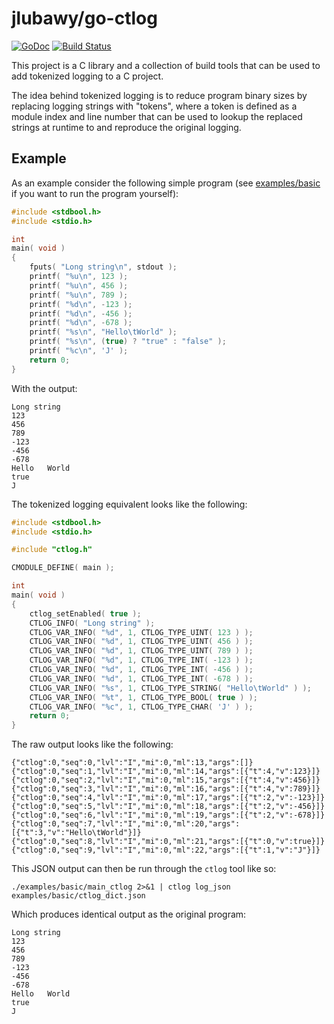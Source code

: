 # jlubawy/go-ctlog

[![GoDoc](https://godoc.org/github.com/jlubawy/go-ctlog?status.svg)](https://godoc.org/github.com/jlubawy/go-ctlog)
[![Build Status](https://travis-ci.org/jlubawy/go-ctlog.svg?branch=master)](https://travis-ci.org/jlubawy/go-ctlog)

This project is a C library and a collection of build tools that can be used to
add tokenized logging to a C project.

The idea behind tokenized logging is to reduce program binary sizes by replacing
logging strings with "tokens", where a token is defined as a module index and
line number that can be used to lookup the replaced strings at runtime to
and reproduce the original logging.

## Example

As an example consider the following simple program (see
[examples/basic](examples/basic) if you want to run the program yourself):

```c
#include <stdbool.h>
#include <stdio.h>

int
main( void )
{
    fputs( "Long string\n", stdout );
    printf( "%u\n", 123 );
    printf( "%u\n", 456 );
    printf( "%u\n", 789 );
    printf( "%d\n", -123 );
    printf( "%d\n", -456 );
    printf( "%d\n", -678 );
    printf( "%s\n", "Hello\tWorld" );
    printf( "%s\n", (true) ? "true" : "false" );
    printf( "%c\n", 'J' );
    return 0;
}
```

With the output:

    Long string
    123
    456
    789
    -123
    -456
    -678
    Hello   World
    true
    J

The tokenized logging equivalent looks like the following:

```c
#include <stdbool.h>
#include <stdio.h>

#include "ctlog.h"

CMODULE_DEFINE( main );

int
main( void )
{
    ctlog_setEnabled( true );
    CTLOG_INFO( "Long string" );
    CTLOG_VAR_INFO( "%d", 1, CTLOG_TYPE_UINT( 123 ) );
    CTLOG_VAR_INFO( "%d", 1, CTLOG_TYPE_UINT( 456 ) );
    CTLOG_VAR_INFO( "%d", 1, CTLOG_TYPE_UINT( 789 ) );
    CTLOG_VAR_INFO( "%d", 1, CTLOG_TYPE_INT( -123 ) );
    CTLOG_VAR_INFO( "%d", 1, CTLOG_TYPE_INT( -456 ) );
    CTLOG_VAR_INFO( "%d", 1, CTLOG_TYPE_INT( -678 ) );
    CTLOG_VAR_INFO( "%s", 1, CTLOG_TYPE_STRING( "Hello\tWorld" ) );
    CTLOG_VAR_INFO( "%t", 1, CTLOG_TYPE_BOOL( true ) );
    CTLOG_VAR_INFO( "%c", 1, CTLOG_TYPE_CHAR( 'J' ) );
    return 0;
}
```

The raw output looks like the following:

    {"ctlog":0,"seq":0,"lvl":"I","mi":0,"ml":13,"args":[]}
    {"ctlog":0,"seq":1,"lvl":"I","mi":0,"ml":14,"args":[{"t":4,"v":123}]}
    {"ctlog":0,"seq":2,"lvl":"I","mi":0,"ml":15,"args":[{"t":4,"v":456}]}
    {"ctlog":0,"seq":3,"lvl":"I","mi":0,"ml":16,"args":[{"t":4,"v":789}]}
    {"ctlog":0,"seq":4,"lvl":"I","mi":0,"ml":17,"args":[{"t":2,"v":-123}]}
    {"ctlog":0,"seq":5,"lvl":"I","mi":0,"ml":18,"args":[{"t":2,"v":-456}]}
    {"ctlog":0,"seq":6,"lvl":"I","mi":0,"ml":19,"args":[{"t":2,"v":-678}]}
    {"ctlog":0,"seq":7,"lvl":"I","mi":0,"ml":20,"args":[{"t":3,"v":"Hello\tWorld"}]}
    {"ctlog":0,"seq":8,"lvl":"I","mi":0,"ml":21,"args":[{"t":0,"v":true}]}
    {"ctlog":0,"seq":9,"lvl":"I","mi":0,"ml":22,"args":[{"t":1,"v":"J"}]}

This JSON output can then be run through the ```ctlog``` tool like so:

    ./examples/basic/main_ctlog 2>&1 | ctlog log_json examples/basic/ctlog_dict.json

Which produces identical output as the original program:

    Long string
    123
    456
    789
    -123
    -456
    -678
    Hello   World
    true
    J
